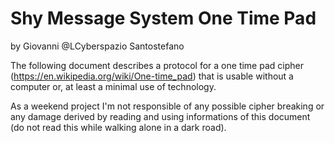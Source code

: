
# Shy Message System One Time Pad
by Giovanni @LCyberspazio Santostefano

The following document describes a protocol for a one time pad 
cipher (https://en.wikipedia.org/wiki/One-time_pad) that is usable 
without a computer or, at least a minimal use of technology.

As a weekend project I'm not responsible of any possible cipher 
breaking or any damage derived by reading and using informations of 
this document (do not read this while walking alone in a dark road).
